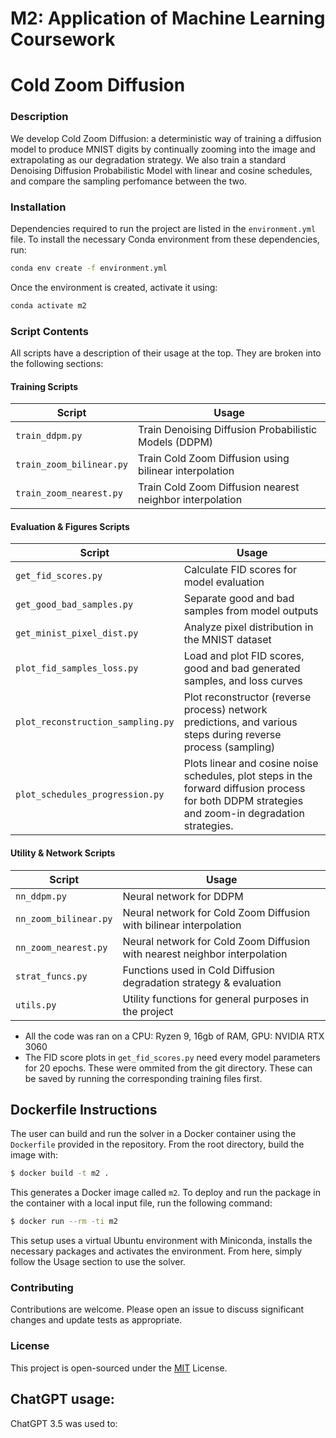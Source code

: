 # M2: Application of Machine Learning Coursework
# Cold Zoom Diffusion


### Description
We develop Cold Zoom Diffusion: a deterministic way of training a diffusion model to produce MNIST digits by continually zooming into the image and extrapolating as our degradation strategy. We also train a standard Denoising Diffusion Probabilistic Model with linear and cosine schedules, and compare the sampling perfomance between the two. 



### Installation
Dependencies required to run the project are listed in the `environment.yml` file. To install the necessary Conda environment from these dependencies, run:
```bash
conda env create -f environment.yml
```

Once the environment is created, activate it using: 

```bash
conda activate m2
```

### Script Contents
All scripts have a description of their usage at the top. They are broken into the following sections:



#### Training Scripts
| Script                    | Usage                                                                    |
|---------------------------|--------------------------------------------------------------------------|
| `train_ddpm.py`           | Train Denoising Diffusion Probabilistic Models (DDPM)      |
| `train_zoom_bilinear.py`  | Train Cold Zoom Diffusion using bilinear interpolation |
| `train_zoom_nearest.py`   | Train Cold Zoom Diffusion nearest neighbor interpolation |

#### Evaluation & Figures Scripts
| Script                    | Usage                                                                    |
|---------------------------|--------------------------------------------------------------------------|
| `get_fid_scores.py`       | Calculate FID scores for model evaluation                      |
| `get_good_bad_samples.py` | Separate good and bad samples from model outputs               |
| `get_minist_pixel_dist.py`| Analyze pixel distribution in the MNIST dataset                 |
| `plot_fid_samples_loss.py` | Load and plot FID scores, good and bad generated samples, and loss curves   |
| `plot_reconstruction_sampling.py` | Plot reconstructor (reverse process) network predictions, and various steps during reverse process (sampling)          |
| `plot_schedules_progression.py` | Plots linear and cosine noise schedules, plot steps in the forward diffusion process for both DDPM strategies and zoom-in degradation strategies.        |

#### Utility & Network Scripts
| Script                    | Usage                                                                    |
|---------------------------|--------------------------------------------------------------------------|
| `nn_ddpm.py`              | Neural network  for DDPM                                           |
| `nn_zoom_bilinear.py`     | Neural network  for Cold Zoom Diffusion with bilinear interpolation    |
| `nn_zoom_nearest.py`      | Neural network  for Cold Zoom Diffusion with nearest neighbor interpolation |
| `strat_funcs.py`          | Functions used in Cold Diffusion degradation strategy & evaluation                     |
| `utils.py`                | Utility functions for general purposes in the project                    |



- All the code was ran on a CPU: Ryzen 9, 16gb of RAM, GPU: NVIDIA RTX 3060
- The FID score plots in `get_fid_scores.py` need every model parameters for 20 epochs. These were ommited from the git directory. These can be saved by running the corresponding training files first.


## Dockerfile Instructions
The user can build and run the solver in a Docker container using the `Dockerfile` provided in the repository. From the root directory, build the image with:

```bash
$ docker build -t m2 .
```

This generates a Docker image called `m2`. To deploy and run the package in the container with a local input file, run the following command:

```bash
$ docker run --rm -ti m2
```

This setup uses a virtual Ubuntu environment with Miniconda, installs the necessary packages and activates the environment. From here, simply follow the Usage section to use the solver.




### Contributing

Contributions are welcome. Please open an issue to discuss significant changes and update tests as appropriate.

### License
This project is open-sourced under the [MIT](https://choosealicense.com/licenses/mit/) License.

## ChatGPT usage:
ChatGPT 3.5 was used to: 

